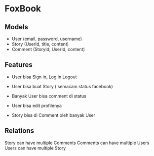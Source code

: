 # FoxBook

## Models
- User (email, password, username)
- Story (UserId, title, content)
- Comment (StoryId, UserId, content)

## Features

- User bisa Sign in, Log in Logout
- User bisa buat Story ( semacam status facebook)
- Banyak User bisa comment di status
- User bisa edit profilenya

- Story bisa di Comment oleh banyak User

## Relations
Story can have multiple Comments
Comments can have multiple Users
Users can have multiple Story
